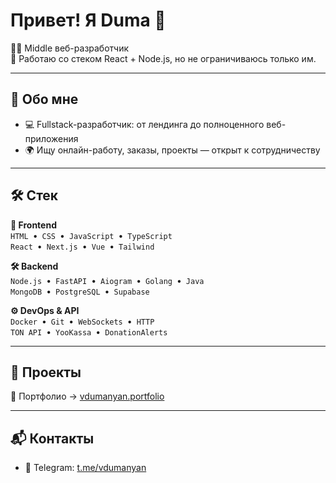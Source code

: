 # Привет! Я Duma 👋

👨‍💻 Middle веб-разработчик  
🔧 Работаю со стеком React + Node.js, но не ограничиваюсь только им.

---

## 🧠 Обо мне  
- 💻 Fullstack-разработчик: от лендинга до полноценного веб-приложения  
- 🌍 Ищу онлайн-работу, заказы, проекты — открыт к сотрудничеству  

---

## 🛠 Стек

**🎨 Frontend**  
`HTML` • `CSS` • `JavaScript` • `TypeScript`  
`React` • `Next.js` • `Vue` • `Tailwind`

**🛠 Backend**  
`Node.js` • `FastAPI` • `Aiogram` • `Golang` • `Java`  
`MongoDB` • `PostgreSQL` • `Supabase`

**⚙️ DevOps & API**  
`Docker` • `Git` • `WebSockets` • `HTTP`  
`TON API` • `YooKassa` • `DonationAlerts`

---

## 🚀 Проекты

📁 Портфолио → [vdumanyan.portfolio](https://dumanyan.vercel.app)

---

## 📬 Контакты

- 💬 Telegram: [t.me/vdumanyan](https://t.me/vdumanyan)  

